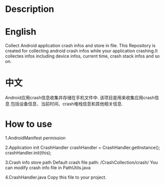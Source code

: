 # Description

# English
Collect Android application crash infos and store in file.
This Repository is created for collecting android crash infos while your application crashing.It collectes infos including device infos, current time, crash stack infos and so on.

# 中文
Android应用crash信息收集并存储在手机文件中.
该项目是用来收集应用crash信息.包括设备信息、当前时间、crash堆栈信息和其他相关信息.

# How to use

1.AndroidManifest permission
<!-- Read and write sd card permission -->
<uses-permission android:name="android.permission.READ_EXTERNAL_STORAGE" />
<uses-permission android:name="android.permission.WRITE_EXTERNAL_STORAGE" />

2.Application init
CrashHandler crashHandler = CrashHandler.getInstance();
crashHandler.init(this);

3.Crash info store path
Default crash file path: /CrashCollection/crash/
You can modify crash info file in PathUtils.java

4.CrashHandler.java
Copy this file to your project.
